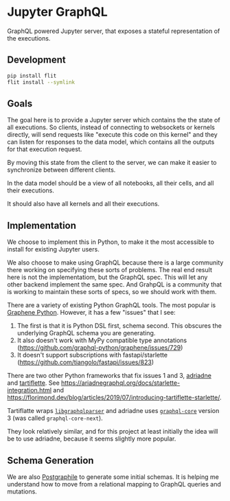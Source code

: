 # Jupyter GraphQL


GraphQL powered Jupyter server, that exposes a stateful representation of the executions.


## Development


```bash
pip install flit
flit install --symlink
```

## Goals

The goal here is to provide a Jupyter server which contains the the state of all executions. So clients, instead of connecting to websockets or kernels directly, will send requests like "execute this code on this kernel" and they can listen for responses to the data model, which contains all the outputs for that execution request.

By moving this state from the client to the server, we can make it easier to synchronize between different clients.

In the data model should be a view of all notebooks, all their cells, and all their executions.

It should also have all kernels and all their executions.

## Implementation

We choose to implement this in Python, to make it the most accessible to install for existing Jupyter users.

We also choose to make using GraphQL because there is a large community there working on specifying these sorts of problems. The real end result here is not the implementatiom, but the GraphQL spec. This will let any other backend implement the same spec. And GrahpQL is a community that is working to maintain these sorts of specs, so we should work with them.

There are a variety of existing Python GraphQL tools. The most popular is [Graphene Python](https://docs.graphene-python.org/en/latest/quickstart/). However, it has a few "issues" that I see:

1. The first is that it is Python DSL first, schema second. This obscures the underlying GraphQL schema you are generating.
2. It also doesn't work with MyPy compatible type annotations (https://github.com/graphql-python/graphene/issues/729)
3. It doesn't support subscriptions with fastapi/starlette (https://github.com/tiangolo/fastapi/issues/823)

There are two other Python frameworks that fix issues 1 and 3, [adriadne](https://ariadnegraphql.org/) and [tartiflette](https://tartiflette.io/). See https://ariadnegraphql.org/docs/starlette-integration.html and https://florimond.dev/blog/articles/2019/07/introducing-tartiflette-starlette/.


Tartiflatte wraps [`libgraphqlparser`](https://github.com/graphql/libgraphqlparser) and adriadne uses [`graphql-core`](https://github.com/graphql-python/graphql-core) version 3 (was called `graphql-core-next`).

They look relatively similar, and for this project at least initially the idea will be to use adriadne, because it seems slightly more popular.


## Schema Generation

We are also [Postgraphile](https://www.graphile.org/postgraphile/) to generate some initial schemas. It is helping me understand how to move from a relational mapping to GraphQL queries and mutations. 